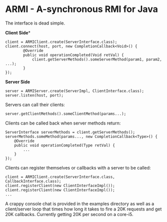 ARMI - A-synchronous RMI for Java
=================================

The interface is dead simple.

**Client Side***

    client = ARMIClient.create(ServerInterface.class);
    client.connect(host, port, new CompletionCallback<Void>() {
			@Override
			public void operationCompleted(Void retVal) {
				client.getServerMethods().someServerMethod(param1, param2, ...);
			}
	});

**Server Side**

    server = ARMIServer.create(ServerImpl, ClientInterface.class);
    server.listen(host, port);

Servers can call their clients:

    server.getClientMethods().someClientMethod(params...);

Clients can be called back when server methods return:

    ServerInterface serverMethods = client.getServerMethods();
    serverMethods.someMethod(params..., new CompletionCallback<Type>() {
        @Override
        public void operationCompleted(Type retVal) {
            ...
        }
    });
    
Clients can register themselves or callbacks with a server to be called:

    client = ARMIClient.create(ServerInterface.class, CallbackInterface.class);
    client.registerClient(new ClientInterfaceImpl());
    client.registerClient(new ClientInterfaceImpl());
    ...
    
A crappy console chat is provided in the examples directory as well as a client/server loop that times how long it takes 
to fire a 20K requests and get 20K callbacks.  Currently getting 20K per second on a core-i5.